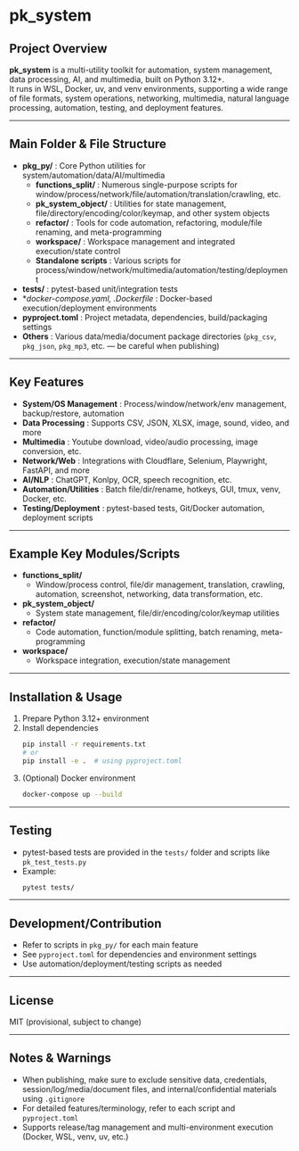 # pk_system

## Project Overview

**pk_system** is a multi-utility toolkit for automation, system management, data processing, AI, and multimedia, built on Python 3.12+.  
It runs in WSL, Docker, uv, and venv environments, supporting a wide range of file formats, system operations, networking, multimedia, natural language processing, automation, testing, and deployment features.

---

## Main Folder & File Structure

- **pkg_py/** : Core Python utilities for system/automation/data/AI/multimedia
  - **functions_split/** : Numerous single-purpose scripts for window/process/network/file/automation/translation/crawling, etc.
  - **pk_system_object/** : Utilities for state management, file/directory/encoding/color/keymap, and other system objects
  - **refactor/** : Tools for code automation, refactoring, module/file renaming, and meta-programming
  - **workspace/** : Workspace management and integrated execution/state control
  - **Standalone scripts** : Various scripts for process/window/network/multimedia/automation/testing/deployment
- **tests/** : pytest-based unit/integration tests
- **docker-compose.yaml, *.Dockerfile** : Docker-based execution/deployment environments
- **pyproject.toml** : Project metadata, dependencies, build/packaging settings
- **Others** : Various data/media/document package directories (`pkg_csv`, `pkg_json`, `pkg_mp3`, etc. — be careful when publishing)

---

## Key Features

- **System/OS Management** : Process/window/network/env management, backup/restore, automation
- **Data Processing** : Supports CSV, JSON, XLSX, image, sound, video, and more
- **Multimedia** : Youtube download, video/audio processing, image conversion, etc.
- **Network/Web** : Integrations with Cloudflare, Selenium, Playwright, FastAPI, and more
- **AI/NLP** : ChatGPT, Konlpy, OCR, speech recognition, etc.
- **Automation/Utilities** : Batch file/dir/rename, hotkeys, GUI, tmux, venv, Docker, etc.
- **Testing/Deployment** : pytest-based tests, Git/Docker automation, deployment scripts

---

## Example Key Modules/Scripts

- **functions_split/**  
  - Window/process control, file/dir management, translation, crawling, automation, screenshot, networking, data transformation, etc.
- **pk_system_object/**  
  - System state management, file/dir/encoding/color/keymap utilities
- **refactor/**  
  - Code automation, function/module splitting, batch renaming, meta-programming
- **workspace/**  
  - Workspace integration, execution/state management

---

## Installation & Usage

1. Prepare Python 3.12+ environment
2. Install dependencies
   ```bash
   pip install -r requirements.txt
   # or
   pip install -e .  # using pyproject.toml
   ```
3. (Optional) Docker environment
   ```bash
   docker-compose up --build
   ```

---

## Testing

- pytest-based tests are provided in the `tests/` folder and scripts like `pk_test_tests.py`
- Example:
  ```bash
  pytest tests/
  ```

---

## Development/Contribution

- Refer to scripts in `pkg_py/` for each main feature
- See `pyproject.toml` for dependencies and environment settings
- Use automation/deployment/testing scripts as needed

---

## License

MIT (provisional, subject to change)

---

## Notes & Warnings

- When publishing, make sure to exclude sensitive data, credentials, session/log/media/document files, and internal/confidential materials using `.gitignore`
- For detailed features/terminology, refer to each script and `pyproject.toml`
- Supports release/tag management and multi-environment execution (Docker, WSL, venv, uv, etc.)
